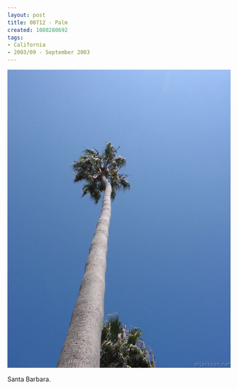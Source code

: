 ```yaml
---
layout: post
title: 00712 - Palm
created: 1080280692
tags:
- California
- 2003/09 - September 2003
---
```


<img src="/image/images/107_0712-327.jpg"/>

Santa Barbara.

